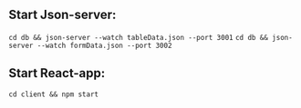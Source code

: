 ## Start Json-server:

`cd db && json-server --watch tableData.json --port 3001`
`cd db && json-server --watch formData.json --port 3002`

## Start React-app:

`cd client && npm start`
